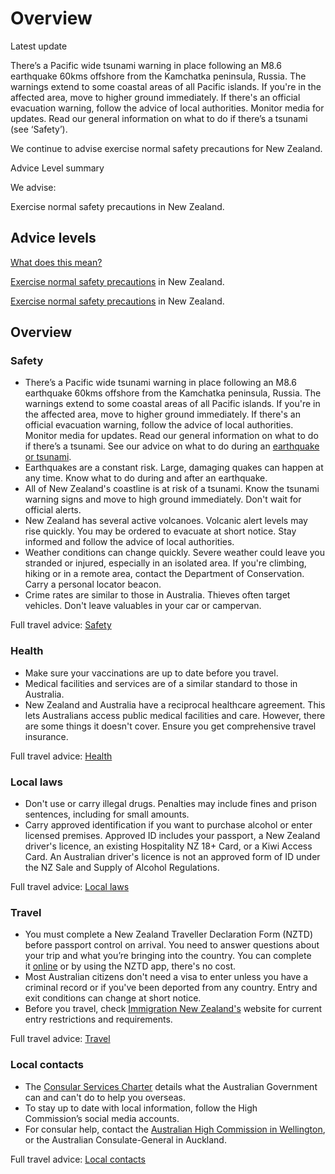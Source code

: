 # Overview

Latest update

There’s a Pacific wide tsunami warning in place following an M8.6 earthquake 60kms offshore from the Kamchatka peninsula, Russia. The warnings extend to some coastal areas of all Pacific islands. If you're in the affected area, move to higher ground immediately. If there's an official evacuation warning, follow the advice of local authorities. Monitor media for updates. Read our general information on what to do if there’s a tsunami (see ‘Safety’).  
  
We continue to advise exercise normal safety precautions for New Zealand.

Advice Level summary

We advise:

Exercise normal safety precautions in New Zealand.

## Advice levels

[What does this mean?](/before-you-go/travel-advice-explained/)

[Exercise normal safety precautions](https://www.smartraveller.gov.au/consular-services/travel-advice-explained#level1) in New Zealand.

[Exercise normal safety precautions](https://www.smartraveller.gov.au/consular-services/travel-advice-explained#level1) in New Zealand.

## Overview

### Safety

* There’s a Pacific wide tsunami warning in place following an M8.6 earthquake 60kms offshore from the Kamchatka peninsula, Russia. The warnings extend to some coastal areas of all Pacific islands. If you're in the affected area, move to higher ground immediately. If there's an official evacuation warning, follow the advice of local authorities. Monitor media for updates. Read our general information on what to do if there’s a tsunami. See our advice on what to do during an [earthquake or tsunami](/node/345).
* Earthquakes are a constant risk. Large, damaging quakes can happen at any time. Know what to do during and after an earthquake.
* All of New Zealand's coastline is at risk of a tsunami. Know the tsunami warning signs and move to high ground immediately. Don't wait for official alerts.
* New Zealand has several active volcanoes. Volcanic alert levels may rise quickly. You may be ordered to evacuate at short notice. Stay informed and follow the advice of local authorities.
* Weather conditions can change quickly. Severe weather could leave you stranded or injured, especially in an isolated area. If you're climbing, hiking or in a remote area, contact the Department of Conservation. Carry a personal locator beacon.
* Crime rates are similar to those in Australia. Thieves often target vehicles. Don't leave valuables in your car or campervan.

Full travel advice: [Safety](#safety)

### Health

* Make sure your vaccinations are up to date before you travel.
* Medical facilities and services are of a similar standard to those in Australia.
* New Zealand and Australia have a reciprocal healthcare agreement. This lets Australians access public medical facilities and care. However, there are some things it doesn't cover. Ensure you get comprehensive travel insurance.

Full travel advice: [Health](#health)

### Local laws

* Don't use or carry illegal drugs. Penalties may include fines and prison sentences, including for small amounts.
* Carry approved identification if you want to purchase alcohol or enter licensed premises. Approved ID includes your passport, a New Zealand driver's licence, an existing Hospitality NZ 18+ Card, or a Kiwi Access Card. An Australian driver's licence is not an approved form of ID under the NZ Sale and Supply of Alcohol Regulations.

Full travel advice: [Local laws](#local-laws)

### Travel

* You must complete a New Zealand Traveller Declaration Form (NZTD) before passport control on arrival. You need to answer questions about your trip and what you’re bringing into the country. You can complete it [online](https://www.travellerdeclaration.govt.nz/) or by using the NZTD app, there's no cost.
* Most Australian citizens don't need a visa to enter unless you have a criminal record or if you've been deported from any country. Entry and exit conditions can change at short notice.
* Before you travel, check [Immigration New Zealand's](https://immigration.govt.nz) website for current entry restrictions and requirements.

Full travel advice: [Travel](#travel)

### Local contacts

* The [Consular Services Charter](/consular-services/consular-services-charter "Consular Services Charter") details what the Australian Government can and can't do to help you overseas.
* To stay up to date with local information, follow the High Commission’s social media accounts.
* For consular help, contact the [Australian High Commission in Wellington](https://newzealand.embassy.gov.au/wltn/home.html ), or the Australian Consulate-General in Auckland.

Full travel advice: [Local contacts](#local-contacts)